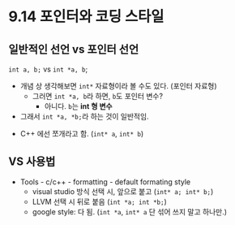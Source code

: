 # 9.14 포인터와 코딩 스타일

## 일반적인 선언 vs 포인터 선언

`int a, b;` vs `int *a, b`;

- 개념 상 생각해보면 `int*` 자료형이라 볼 수도 있다. (포인터 자료형)
  - 그러면 `int *a, b`라 하면, `b`도 포인터 변수?
    - 아니다. `b`는 **int 형 변수**
- 그래서 `int *a, *b;`라 하는 것이 일반적임.

* C++ 에선 쪼개라고 함. (`int* a`, `int* b`)

## VS 사용법

- Tools - c/c++ - formatting - default formating style
  - visual studio 방식 선택 시, 앞으로 붙고 (`int* a; int* b;`)
  - LLVM 선택 시 뒤로 붙음 (`int *a; int *b;`)
  - google style: 다 됨. (`int *a`, `int* a` 단 섞어 쓰지 말고 하나만.)
